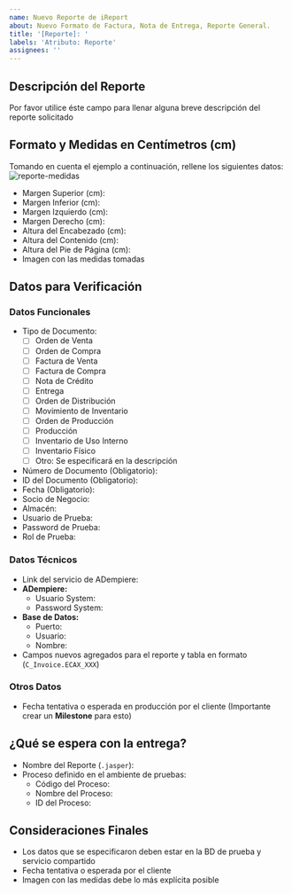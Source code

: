 ```yaml
---
name: Nuevo Reporte de iReport
about: Nuevo Formato de Factura, Nota de Entrega, Reporte General.
title: '[Reporte]: '
labels: 'Atributo: Reporte'
assignees: ''
---
```


## Descripción del Reporte
Por favor utilice éste campo para llenar alguna breve descripción del reporte solicitado

## Formato y Medidas en Centímetros (cm)
Tomando en cuenta el ejemplo a continuación, rellene los siguientes datos:
![reporte-medidas](https://github.com/erpcya/Control-PLANTILLA/assets/2333092/ebbd90b5-c605-4c11-9b87-a999ba14e263)

- Margen Superior (cm): 
- Margen Inferior (cm): 
- Margen Izquierdo (cm): 
- Margen Derecho (cm): 
- Altura del Encabezado (cm):
- Altura del Contenido (cm): 
- Altura del Pie de Página (cm):
- Imagen con las medidas tomadas

## Datos para Verificación
### Datos Funcionales
- Tipo de Documento:
  - [ ] Orden de Venta
  - [ ] Orden de Compra
  - [ ] Factura de Venta
  - [ ] Factura de Compra
  - [ ] Nota de Crédito
  - [ ] Entrega
  - [ ] Orden de Distribución
  - [ ] Movimiento de Inventario
  - [ ] Orden de Producción
  - [ ] Producción
  - [ ] Inventario de Uso Interno
  - [ ] Inventario Físico
  - [ ] Otro: Se especificará en la descripción
- Número de Documento (Obligatorio): 
- ID del Documento (Obligatorio): 
- Fecha (Obligatorio): 
- Socio de Negocio: 
- Almacén:
- Usuario de Prueba: 
- Password de Prueba: 
- Rol de Prueba: 
### Datos Técnicos
- Link del servicio de ADempiere:
- **ADempiere:**
  - Usuario System:
  - Password System:
- **Base de Datos:**
  - Puerto: 
  - Usuario: 
  - Nombre: 
- Campos nuevos agregados para el reporte y tabla en formato (`C_Invoice.ECAX_XXX`)
### Otros Datos
- Fecha tentativa o esperada en producción por el cliente (Importante crear un **Milestone** para esto)
## ¿Qué se espera con la entrega?
- Nombre del Reporte (`.jasper`): 
- Proceso definido en el ambiente de pruebas:
  - Código del Proceso:
  - Nombre del Proceso:
  - ID del Proceso:

## Consideraciones Finales
- Los datos que se especificaron deben estar en la BD de prueba y servicio compartido 
- Fecha tentativa o esperada por el cliente
- Imagen con las medidas debe lo más explícita posible
